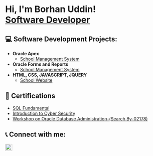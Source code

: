 <h1>Hi, I'm Borhan Uddin! <br/><a href="https://github.com/borhan-uddin">Software Developer</a></h1>

<h2>💻 Software Development Projects:</h2>

- <b>Oracle Apex</b>
  - [School Management System](https://github.com/borhanuddin-orcl-dba/sms-apex)
- <b>Oracle Forms and Reports</b>
  - [School Management System](https://github.com/borhan-uddin/sms1) 
- <b>HTML, CSS, JAVASCRIPT, JQUERY </b>
  - [School Website](https://github.com/borhan-uddin/libraryManagementSystem)

<!--<h2>📺 Popular YouTube Videos</h2>

- [How to get into Cybersecurity Starting From Zero](https://www.youtube.com/watch?v=a83ASGn_V_s)
- [A Day in the Life of a Cybersecurity Anayst](https://www.youtube.com/watch?v=uHy3oM7NnoU)
- [How to Create a KeyLogger (C#)](https://www.youtube.com/watch?v=N-L9hklSlNk)
- [Ransomware Demonstration (C#)](https://www.youtube.com/watch?v=OfvdQeh79s0)
- [Is WGU Legit?](https://www.youtube.com/watch?v=E2MwRWxDBkA)
-->
<h2>📜 Certifications</h2>

- [SQL Fundamental](https://www.simplilearn.com/free-online-course-to-learn-sql-basics-skillup?utm_source=shared-certificate&utm_medium=shared-course&utm_campaign=shared-certificate-course-promotion)
- [Introduction to Cyber Security](https://www.simplilearn.com/learn-cyber-security-basics-skillup?utm_source=shared-certificate&utm_medium=shared-course&utm_campaign=shared-certificate-course-promotion)
- [Workshop on Oracle Database Administration-(Search By-02178)](https://verify.iits-bd.com/)
<h2> 📞 Connect with me:</h2>


[<img align="left" alt="JoshMadakor | LinkedIn" width="22px" src="https://cdn.jsdelivr.net/npm/simple-icons@v3/icons/linkedin.svg" />][linkedin]


[linkedin]: https://www.linkedin.com/in/md-yameen-nayan-21667b293/

<!--
**joshmadakor1/joshmadakor1** is a ✨ _special_ ✨ repository because its `README.md` (this file) appears on your GitHub profile.

Here are some ideas to get you started:

- 🔭 I’m currently working on ...
- 🌱 I’m currently learning ...
- 👯 I’m looking to collaborate on ...
- 🤔 I’m looking for help with ...
- 💬 Ask me about ...
- 📫 How to reach me: ...
- 😄 Pronouns: ...
- ⚡ Fun fact: ...
-->
